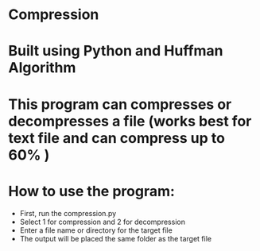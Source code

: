 # Compression
# Built using Python and Huffman Algorithm
# This program can compresses or decompresses a file (works best for text file and can compress up to 60% )

# How to use the program:
  + First, run the compression.py
  + Select 1 for compression and 2 for decompression
  + Enter a file name or directory for the target file
  + The output will be placed the same folder as the target file
